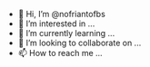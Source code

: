 - 👋 Hi, I’m @nofriantofbs
- 👀 I’m interested in ...
- 🌱 I’m currently learning ...
- 💞️ I’m looking to collaborate on ...
- 📫 How to reach me ...

<!---
nofriantofbs/nofriantofbs is a ✨ special ✨ repository because its `README.md` (this file) appears on your GitHub profile.
You can click the Preview link to take a look at your changes.
--->

